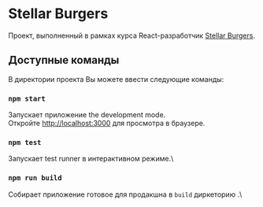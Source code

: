 # Stellar Burgers

Проект, выполненный в рамках курса React-разработчик [Stellar Burgers](http://stellar-burgers.nomoredomains.work).

## Доступные команды

В директории проекта Вы можете ввести следующие команды:

### `npm start`

Запускает приложение the development mode.\
Откройте [http://localhost:3000](http://localhost:3000) для просмотра в браузере.

### `npm test`

Запускает test runner в интерактивном режиме.\

### `npm run build`

Собирает приложение готовое для продакшна в `build` диркеторию .\
